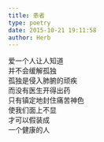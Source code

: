 ```yaml
---  
title: 患者  
type: poetry  
date: 2015-10-21 19:11:58  
author: Herb    
---  
```

爱一个人让人知道    
并不会缓解孤独    
孤独是侵入肺腑的顽疾    
而没有医生开得出药    
只有镇定地封住痛苦神色    
使我们面上不显    
才可以假装成    
一个健康的人